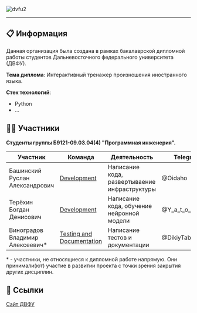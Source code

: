 ![dvfu2](https://github.com/user-attachments/assets/1a0a7525-14bf-40b4-ab53-f78ca872b561)

---

## 📋 Информация
Данная организация была создана в рамках бакалаврской дипломной работы студентов Дальневосточного федерального университета (ДВФУ).

**Тема диплома**: Интерактивный тренажер произношения иностранного языка.

**Стек технологий**:
- Python
- ...



## 🙎‍♂️ Участники
**Студенты группы Б9121-09.03.04(4) "Программная инженерия".**

| Участник | Команда | Деятельность | Telegram |
| --- | --- | --- | --- |
| Башинский Руслан Александрович | [Development](https://github.com/orgs/FEFU-Diploma-Bashinskii-Tertekhin/teams/development) | Написание кода, развертываение инфраструктуры | @Oidaho |
| Терёхин Богдан Денисович | [Development](https://github.com/orgs/FEFU-Diploma-Bashinskii-Tertekhin/teams/development) | Написание кода, обучение нейронной модели | @Y_a_t_o_c_h_k_a |
| Виноградов Владимир Алексеевич* | [Testing and Documentation](https://github.com/orgs/FEFU-Diploma-Bashinskii-Tertekhin/teams/testing-and-documentation) | Написание тестов и документации | @DikiyTaburet |


\* \- участники, не относящиеся к дипломной работе напрямую. Они принимали(ют) участие в развитии проекта с точки зрения закрытия других дисциплин.
  

## 🔗 Ссылки
[Сайт ДВФУ](https://www.dvfu.ru/)

